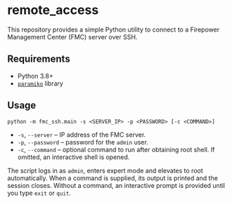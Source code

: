 # remote_access

This repository provides a simple Python utility to connect to a Firepower Management Center (FMC) server over SSH.

## Requirements

- Python 3.8+
- [`paramiko`](https://pypi.org/project/paramiko/) library

## Usage

```
python -m fmc_ssh.main -s <SERVER_IP> -p <PASSWORD> [-c <COMMAND>]
```

- `-s`, `--server` – IP address of the FMC server.
- `-p`, `--password` – password for the `admin` user.
- `-c`, `--command` – optional command to run after obtaining root shell. If omitted, an interactive shell is opened.

The script logs in as `admin`, enters expert mode and elevates to root automatically. When a command is supplied, its output is printed and the session closes. Without a command, an interactive prompt is provided until you type `exit` or `quit`.

